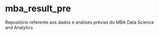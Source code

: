 # mba_result_pre
Repositório referente aos dados e análises prévias do MBA Data Science and Analytics
